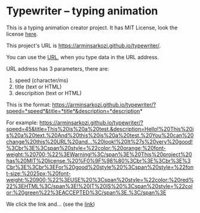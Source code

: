 # Typewriter &ndash; typing animation

This is a typing animation creator project. It has MIT License, look the license [here](https://github.com/arminsarkozi/typewriter/blob/main/LICENSE).

This project's URL is https://arminsarkozi.github.io/typewriter/.

You can use the [URL](https://arminsarkozi.github.io/typewriter/), when you type data in the URL address.

URL address has 3 parameters, there are:
 1. speed (character/ms)
 2. title (text or HTML)
 3. descripition (text or HTML)


This is the format:
https://arminsarkozi.github.io/typewriter/?speed=*speed*&title=*title*&description=*description*

For example:
https://arminsarkozi.github.io/typewriter/?speed=45&title=This%20is%20a%20test.&description=Hello!%20This%20is%20a%20text.%20And%20this%20is%20a%20test.%20You%20can%20change%20this%20URL%20and...%20look!%20It%27s%20very%20good!%3Cbr%3E%3Cspan%20style=%22color:%20orange;%20font-weight:%20700;%22%3EWarning!%3C/span%3E%20This%20project%20has%20MIT%20license.%20%F0%9F%98%80%3Cbr%3E%3Cbr%3E%3Cbr%3E%3Cbr%3EFor%20good%20style%20%3Cspan%20style=%22font-size:%2025px;%20font-weight:%20900;%22%3EUSE%20%3Cspan%20style=%22color:%20red%22%3EHTML%3C/span%3E!%20IT%20IS%20%3Cspan%20style=%22color:%20green%22%3EACCEPTED%3C/span%3E.%3C/span%3E

We click the link and... (see the [link](https://arminsarkozi.github.io/typewriter/?speed=45&title=This%20is%20a%20test.&description=Hello!%20This%20is%20a%20text.%20And%20this%20is%20a%20test.%20You%20can%20change%20this%20URL%20and...%20look!%20It%27s%20very%20good!%3Cbr%3E%3Cspan%20style=%22color:%20orange;%20font-weight:%20700;%22%3EWarning!%3C/span%3E%20This%20project%20has%20MIT%20license.%20%F0%9F%98%80%3Cbr%3E%3Cbr%3E%3Cbr%3E%3Cbr%3EFor%20good%20style%20%3Cspan%20style=%22font-size:%2025px;%20font-weight:%20900;%22%3EUSE%20%3Cspan%20style=%22color:%20red%22%3EHTML%3C/span%3E!%20IT%20IS%20%3Cspan%20style=%22color:%20green%22%3EACCEPTED%3C/span%3E.%3C/span%3E))